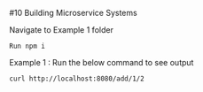 #10 Building Microservice Systems

Navigate to Example 1 folder

```
Run npm i
```

Example 1 : Run the below command to see output

```
curl http://localhost:8080/add/1/2
```
